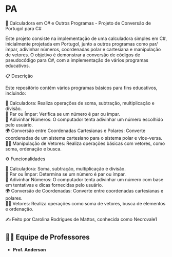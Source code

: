 # PA

🧮 Calculadora em C# e Outros Programas - Projeto de Conversão de Portugol para C#

Este projeto consiste na implementação de uma calculadora simples em C#, inicialmente projetada em Portugol, junto a outros programas como par/ímpar, adivinhar números, coordenadas polar e cartesiana e manipulação de vetores. O objetivo é demonstrar a conversão de códigos de pseudocódigo para C#, com a implementação de vários programas educativos.

📋 Descrição

Este repositório contém vários programas básicos para fins educativos, incluindo:

  🧮 Calculadora: Realiza operações de soma, subtração, multiplicação e divisão.<br>
  🔢 Par ou Ímpar: Verifica se um número é par ou ímpar.<br>
  🎯 Adivinhar Números: O computador tenta adivinhar um número escolhido pelo usuário.<br>
  🌍 Conversão entre Coordenadas Cartesianas e Polares: Converte coordenadas de um sistema cartesiano para o sistema polar e vice-versa.<br>
  🧑‍💻 Manipulação de Vetores: Realiza operações básicas com vetores, como soma, ordenação e busca.<br>

⚙️ Funcionalidades

  🧮 Calculadora: Soma, subtração, multiplicação e divisão.<br>
  🔢 Par ou Ímpar: Determina se um número é par ou ímpar.<br>
  🎯 Adivinhar Números: O computador tenta adivinhar um número com base em tentativas e dicas fornecidas pelo usuário.<br>
  🌍 Conversão de Coordenadas: Converte entre coordenadas cartesianas e polares.<br>
  🧑‍💻 Vetores: Realiza operações como soma de vetores, busca de elementos e ordenação.<br>

  ✍️ Feito por Carolina Rodrigues de Mattos, conhecida como Necrovale1

  ## 👩‍🏫 **Equipe de Professores**

- **Prof. Anderson**
